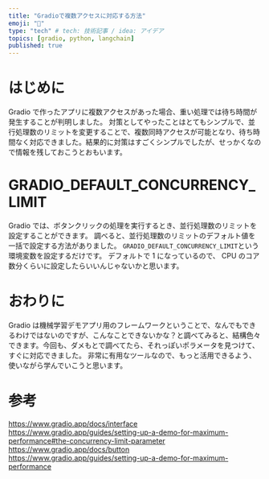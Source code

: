 ```yaml
---
title: "Gradioで複数アクセスに対応する方法"
emoji: "🤗"
type: "tech" # tech: 技術記事 / idea: アイデア
topics: [gradio, python, langchain]
published: true
---
```


# はじめに

Gradio で作ったアプリに複数アクセスがあった場合、重い処理では待ち時間が発生することが判明しました。
対策としてやったことはとてもシンプルで、並行処理数のリミットを変更することで、複数同時アクセスが可能となり、待ち時間なく対応できました。結果的に対策はすごくシンプルでしたが、せっかくなので情報を残しておこうとおもいます。

# GRADIO_DEFAULT_CONCURRENCY_LIMIT

Gradio では、ボタンクリックの処理を実行するとき、並行処理数のリミットを設定することができます。
調べると、並行処理数のリミットのデフォルト値を一括で設定する方法がありました。
`GRADIO_DEFAULT_CONCURRENCY_LIMIT`という環境変数を設定するだけです。
デフォルトで 1 になっているので、 CPU のコア数分くらいに設定したらいいんじゃないかと思います。

# おわりに

Gradio は機械学習デモアプリ用のフレームワークということで、なんでもできるわけではないのですが、こんなことできないかな？と調べてみると、結構色々できます。今回も、ダメもとで調べてたら、それっぽいポラメータを見つけて、すぐに対応できました。
非常に有用なツールなので、もっと活用できるよう、使いながら学んでいこうと思います。

# 参考

https://www.gradio.app/docs/interface
https://www.gradio.app/guides/setting-up-a-demo-for-maximum-performance#the-concurrency-limit-parameter
https://www.gradio.app/docs/button
https://www.gradio.app/guides/setting-up-a-demo-for-maximum-performance
